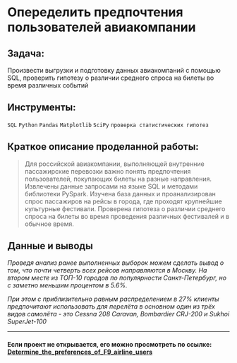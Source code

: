 # Опеределить предпочтения пользователей авиакомпании
<!--- ![image](https://user-images.githubusercontent.com/76148212/122680733-61096680-d1f9-11eb-88b9-e77c287222c2.png) --->
## Задача: 
Произвести выгрузки и подготовку данных авиакомпаний с помощью SQL, проверить гипотезу о различии среднего спроса на билеты во время различных событий

## Инструменты:
`SQL`
`Python`
`Pandas`
`Matplotlib`
`SciPy`
`проверка статистических гипотез`

## Краткое описание проделанной работы:<br>
> Для российской авиакомпании, выполняющей внутренние пассажирские перевозки важно понять предпочтения пользователей, покупающих билеты на разные направления.
Извлечены данные запросами на языке SQL и методами библиотеки PySpark.
Изучена база данных и проанализирован спрос пассажиров на рейсы в города, где проходят крупнейшие культурные фестивали.
Проверена гипотеза о различии среднего спроса на билеты во время проведения
различных фестивалей и в обычное время.

## Данные и выводы
<i>Проведя анализ ранее выполненных выборок можем сделать вывод о том, что почти четверть всех рейсов направляются в Москву. На втором месте из ТОП-10 городов по популярности Санкт-Петербург, но с заметно меньшим процентом в 5.6%.

При этом c приблизительно равным распределением в 27% клиенты предпочитают использовать для перелёта в основном один из трёх видов самолёта - это Cessna 208 Caravan, Bombardier CRJ-200 и Sukhoi SuperJet-100</i>

---

#### Если проект не открывается, его можно просмотреть по ссылке: <a href='https://nbviewer.jupyter.org/github/AxelVas/Determine_the_preferences_of_F9_airline_users/blob/main/%D0%90%D0%BD%D0%B0%D0%BB%D0%B8%D1%82%D0%B8%D0%BA%D0%B0_%D1%80%D0%BE%D1%81%D1%81%D0%B8%D0%B9%D1%81%D0%BA%D0%BE%D0%B9_%D0%B0%D0%B2%D0%B8%D0%B0%D0%BA%D0%BE%D0%BC%D0%BF%D0%B0%D0%BD%D0%B8%D0%B8_F9_sh.ipynb'>Determine_the_preferences_of_F9_airline_users</a>

<!---
<h2>Полное содержание проекта:<span class="tocSkip"></span></h2>
<div class="toc"><ul class="toc-item"><li><span><a href="#Таблица-№1" data-toc-modified-id="Таблица-№1-1"><span class="toc-item-num">1&nbsp;&nbsp;</span>Таблица №1</a></span><ul class="toc-item"><li><span><a href="#Посмотрим-на-типы-данных-в-таблице-№1" data-toc-modified-id="Посмотрим-на-типы-данных-в-таблице-№1-1.1"><span class="toc-item-num">1.1&nbsp;&nbsp;</span>Посмотрим на типы данных в таблице №1</a></span></li><li><span><a href="#Выведем-график-распределения-количества-рейсов-по-моделям-самолётов" data-toc-modified-id="Выведем-график-распределения-количества-рейсов-по-моделям-самолётов-1.2"><span class="toc-item-num">1.2&nbsp;&nbsp;</span>Выведем график распределения количества рейсов по моделям самолётов</a></span></li><li><span><a href="#Вывод" data-toc-modified-id="Вывод-1.3"><span class="toc-item-num">1.3&nbsp;&nbsp;</span>Вывод</a></span></li></ul></li><li><span><a href="#Таблица-№2" data-toc-modified-id="Таблица-№2-2"><span class="toc-item-num">2&nbsp;&nbsp;</span>Таблица №2</a></span><ul class="toc-item"><li><span><a href="#Посмотрим-на-типы-данных-в-таблице-№2" data-toc-modified-id="Посмотрим-на-типы-данных-в-таблице-№2-2.1"><span class="toc-item-num">2.1&nbsp;&nbsp;</span>Посмотрим на типы данных в таблице №2</a></span></li><li><span><a href="#Проверим-названия-городов-на-предмет-опечаток-и-дубликатов" data-toc-modified-id="Проверим-названия-городов-на-предмет-опечаток-и-дубликатов-2.2"><span class="toc-item-num">2.2&nbsp;&nbsp;</span>Проверим названия городов на предмет опечаток и дубликатов</a></span><ul class="toc-item"><li><span><a href="#Выведем-все-уникальные-слова" data-toc-modified-id="Выведем-все-уникальные-слова-2.2.1"><span class="toc-item-num">2.2.1&nbsp;&nbsp;</span>Выведем все уникальные слова</a></span></li><li><span><a href="#Проверим-на-отсутствие-дубликатов" data-toc-modified-id="Проверим-на-отсутствие-дубликатов-2.2.2"><span class="toc-item-num">2.2.2&nbsp;&nbsp;</span>Проверим на отсутствие дубликатов</a></span></li></ul></li><li><span><a href="#Проверим-распределение-значений-количества-полётов-в-таблице-№2" data-toc-modified-id="Проверим-распределение-значений-количества-полётов-в-таблице-№2-2.3"><span class="toc-item-num">2.3&nbsp;&nbsp;</span>Проверим распределение значений количества полётов в таблице №2</a></span></li><li><span><a href="#Построим-график-городов-и-количества-рейсов" data-toc-modified-id="Построим-график-городов-и-количества-рейсов-2.4"><span class="toc-item-num">2.4&nbsp;&nbsp;</span>Построим график городов и количества рейсов</a></span></li><li><span><a href="#Вывод" data-toc-modified-id="Вывод-2.5"><span class="toc-item-num">2.5&nbsp;&nbsp;</span>Вывод</a></span></li><li><span><a href="#Выберем-топ-10-городов-по-количеству-рейсов-и-нанесём-их-на-график-для-наглядности" data-toc-modified-id="Выберем-топ-10-городов-по-количеству-рейсов-и-нанесём-их-на-график-для-наглядности-2.6"><span class="toc-item-num">2.6&nbsp;&nbsp;</span>Выберем топ-10 городов по количеству рейсов и нанесём их на график для наглядности</a></span><ul class="toc-item"><li><span><a href="#Построим-график-для-наглядности" data-toc-modified-id="Построим-график-для-наглядности-2.6.1"><span class="toc-item-num">2.6.1&nbsp;&nbsp;</span>Построим график для наглядности</a></span></li></ul></li><li><span><a href="#Вывод" data-toc-modified-id="Вывод-2.7"><span class="toc-item-num">2.7&nbsp;&nbsp;</span>Вывод</a></span></li><li><span><a href="#Посчитем-процентное-распределение-рейсов-ТОП-10-и-другие-города" data-toc-modified-id="Посчитем-процентное-распределение-рейсов-ТОП-10-и-другие-города-2.8"><span class="toc-item-num">2.8&nbsp;&nbsp;</span>Посчитем процентное распределение рейсов ТОП-10 и другие города</a></span><ul class="toc-item"><li><span><a href="#Составим-таблицу-и-определим-в-одну-группы-остальные-города" data-toc-modified-id="Составим-таблицу-и-определим-в-одну-группы-остальные-города-2.8.1"><span class="toc-item-num">2.8.1&nbsp;&nbsp;</span>Составим таблицу и определим в одну группы остальные города</a></span></li></ul></li><li><span><a href="#Вывод" data-toc-modified-id="Вывод-2.9"><span class="toc-item-num">2.9&nbsp;&nbsp;</span>Вывод</a></span></li></ul></li><li><span><a href="#Общий-вывод" data-toc-modified-id="Общий-вывод-3"><span class="toc-item-num">3&nbsp;&nbsp;</span>Общий вывод</a></span></li></ul></div>
--->

